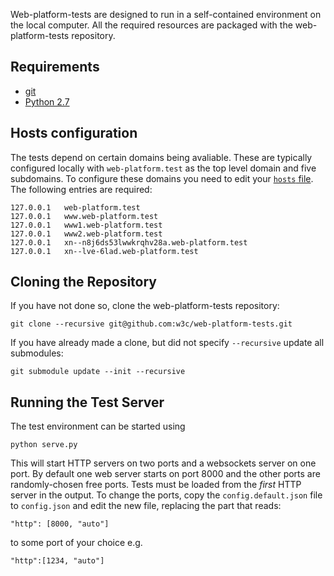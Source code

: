 Web-platform-tests are designed to run in a self-contained environment
on the local computer. All the required resources are packaged with
the web-platform-tests repository.

## Requirements

 * [git](http://git-scm.com/)
 * [Python 2.7](http://python.org)

## Hosts configuration

The tests depend on certain domains being avaliable. These are
typically configured locally with `web-platform.test` as the top level
domain and five subdomains. To configure these domains you need to edit
your
[`hosts` file](http://en.wikipedia.org/wiki/Hosts_%28file%29%23Location_in_the_file_system). The
following entries are required:

```
127.0.0.1	web-platform.test
127.0.0.1	www.web-platform.test
127.0.0.1	www1.web-platform.test
127.0.0.1	www2.web-platform.test
127.0.0.1	xn--n8j6ds53lwwkrqhv28a.web-platform.test
127.0.0.1	xn--lve-6lad.web-platform.test
```

## Cloning the Repository

If you have not done so, clone the web-platform-tests repository:

    git clone --recursive git@github.com:w3c/web-platform-tests.git

If you have already made a clone, but did not specify `--recursive`
update all submodules:

    git submodule update --init --recursive

## Running the Test Server

The test environment can be started using

    python serve.py

This will start HTTP servers on two ports and a websockets server on
one port. By default one web server starts on port 8000 and the other
ports are randomly-chosen free ports. Tests must be loaded from the
*first* HTTP server in the output. To change the ports, copy the
`config.default.json` file to `config.json` and edit the new file,
replacing the part that reads:

```
"http": [8000, "auto"]
```

to some port of your choice e.g.

```
"http":[1234, "auto"]
```
